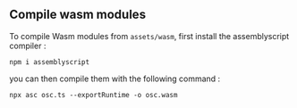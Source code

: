 Compile wasm modules
-----------------------

To compile Wasm modules from `assets/wasm`, first install the assemblyscript compiler : 

```
npm i assemblyscript
```

you can then compile them with the following command :

```
npx asc osc.ts --exportRuntime -o osc.wasm
```
